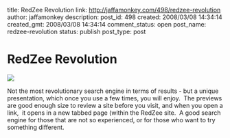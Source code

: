 title: RedZee Revolution
link: http://jaffamonkey.com/498/redzee-revolution
author: jaffamonkey
description: 
post_id: 498
created: 2008/03/08 14:34:14
created_gmt: 2008/03/08 14:34:14
comment_status: open
post_name: redzee-revolution
status: publish
post_type: post

# RedZee Revolution

![](http://www.redzee.com/images/zebra2.jpg)  


Not the most revolutionary search engine in terms of results \- but a unique presentation, which once you use a few times, you will enjoy.  The previews are good enough size to review a site before you visit, and when you open a link,  it opens in a new tabbed page (within the RedZee site.  A good search engine for those that are not so experienced, or for those who want to try something different.